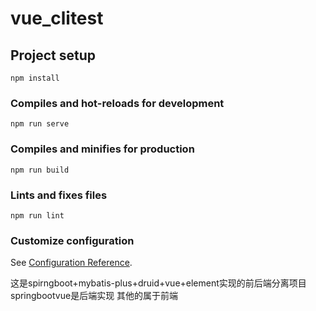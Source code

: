 # vue_clitest

## Project setup
```
npm install
```

### Compiles and hot-reloads for development
```
npm run serve
```

### Compiles and minifies for production
```
npm run build
```

### Lints and fixes files
```
npm run lint
```

### Customize configuration
See [Configuration Reference](https://cli.vuejs.org/config/).

这是spirngboot+mybatis-plus+druid+vue+element实现的前后端分离项目
springbootvue是后端实现
其他的属于前端
